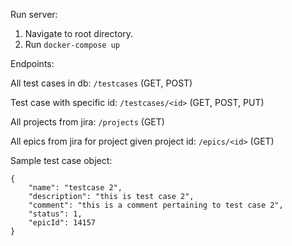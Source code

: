 Run server:

1. Navigate to root directory.
2. Run ```docker-compose up```

Endpoints:

All test cases in db: ```/testcases``` (GET, POST)

Test case with specific id: ```/testcases/<id>``` (GET, POST, PUT)

All projects from jira: ```/projects``` (GET)

All epics from jira for project given project id: ```/epics/<id>``` (GET)

Sample test case object:

```
{
	"name": "testcase 2",
	"description": "this is test case 2",
	"comment": "this is a comment pertaining to test case 2",
	"status": 1,
	"epicId": 14157
}
```

